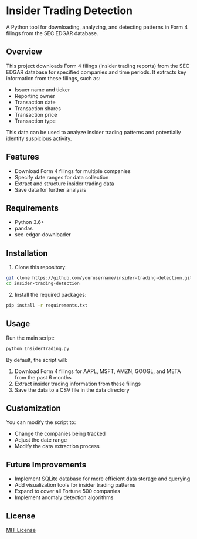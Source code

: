 # Insider Trading Detection

A Python tool for downloading, analyzing, and detecting patterns in Form 4 filings from the SEC EDGAR database.

## Overview

This project downloads Form 4 filings (insider trading reports) from the SEC EDGAR database for specified companies and time periods. It extracts key information from these filings, such as:

- Issuer name and ticker
- Reporting owner
- Transaction date
- Transaction shares
- Transaction price
- Transaction type

This data can be used to analyze insider trading patterns and potentially identify suspicious activity.

## Features

- Download Form 4 filings for multiple companies
- Specify date ranges for data collection
- Extract and structure insider trading data
- Save data for further analysis

## Requirements

- Python 3.6+
- pandas
- sec-edgar-downloader

## Installation

1. Clone this repository:
```bash
git clone https://github.com/yourusername/insider-trading-detection.git
cd insider-trading-detection
```

2. Install the required packages:
```bash
pip install -r requirements.txt
```

## Usage

Run the main script:

```bash
python InsiderTrading.py
```

By default, the script will:
1. Download Form 4 filings for AAPL, MSFT, AMZN, GOOGL, and META from the past 6 months
2. Extract insider trading information from these filings
3. Save the data to a CSV file in the data directory

## Customization

You can modify the script to:
- Change the companies being tracked
- Adjust the date range
- Modify the data extraction process

## Future Improvements

- Implement SQLite database for more efficient data storage and querying
- Add visualization tools for insider trading patterns
- Expand to cover all Fortune 500 companies
- Implement anomaly detection algorithms

## License

[MIT License](LICENSE)
